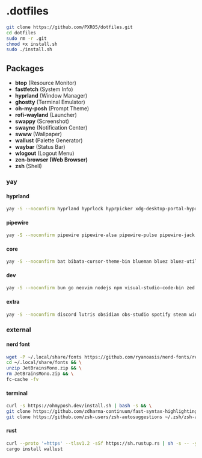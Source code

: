 # .dotfiles

```sh
git clone https://github.com/PXR05/dotfiles.git
cd dotfiles
sudo rm -r .git
chmod +x install.sh
sudo ./install.sh
```

## Packages

- **btop** (Resource Monitor)
- **fastfetch** (System Info)
- **hyprland** (Window Manager)
- **ghostty** (Terminal Emulator)
- **oh-my-posh** (Prompt Theme)
- **rofi-wayland** (Launcher)
- **swappy** (Screenshot)
- **swaync** (Notification Center)
- **swww** (Wallpaper)
- **wallust** (Palette Generator)
- **waybar** (Status Bar)
- **wlogout** (Logout Menu)
- **zen-browser (Web Browser)**
- **zsh** (Shell)

### yay

#### hyprland

```sh
yay -S --noconfirm hyprland hyprlock hyprpicker xdg-desktop-portal-hyprland xorg-xwayland qt5-wayland qt6-wayland qt5ct qt6ct libva libva-nvidia-driver-git linux-headers polkit-gnome
```

#### pipewire

```sh
yay -S --noconfirm pipewire pipewire-alsa pipewire-pulse pipewire-jack pavucontrol wireplumber
```

#### core

```sh
yay -S --noconfirm bat bibata-cursor-theme-bin blueman bluez bluez-utils brightnessctl btop cliphist eza fastfetch ghostty grim jq nm-connection-editor nwg-look pamixer ripgrep rofi-wayland slurp swappy swaync swww thunar ttf-nerd-fonts-symbols vlc waybar wl-clipboard wlogout zen-browser-bin zsh
```

#### dev

```sh
yay -S --noconfirm bun go neovim nodejs npm visual-studio-code-bin zed
```

#### extra

```sh
yay -S --noconfirm discord lutris obsidian obs-studio spotify steam wine winetricks
```

### external

#### nerd font

```sh
wget -P ~/.local/share/fonts https://github.com/ryanoasis/nerd-fonts/releases/download/v3.0.2/JetBrainsMono.zip && \
cd ~/.local/share/fonts && \
unzip JetBrainsMono.zip && \
rm JetBrainsMono.zip && \
fc-cache -fv
```

#### terminal

```sh
curl -s https://ohmyposh.dev/install.sh | bash -s && \
git clone https://github.com/zdharma-continuum/fast-syntax-highlighting.git ~/.zsh/fast-syntax-highlighting && \
git clone https://github.com/zsh-users/zsh-autosuggestions ~/.zsh/zsh-autosuggestions
```

#### rust

```sh
curl --proto '=https' --tlsv1.2 -sSf https://sh.rustup.rs | sh -s -- -y && \
cargo install wallust
```
